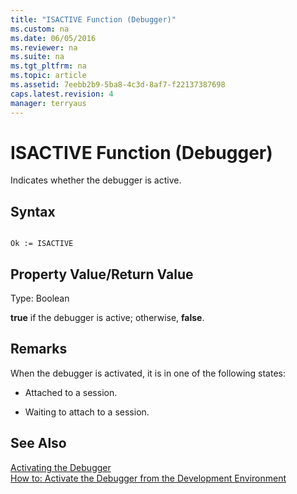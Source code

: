 ```yaml
---
title: "ISACTIVE Function (Debugger)"
ms.custom: na
ms.date: 06/05/2016
ms.reviewer: na
ms.suite: na
ms.tgt_pltfrm: na
ms.topic: article
ms.assetid: 7eebb2b9-5ba8-4c3d-8af7-f22137387698
caps.latest.revision: 4
manager: terryaus
---
```

# ISACTIVE Function (Debugger)
Indicates whether the debugger is active.  
  
## Syntax  
  
```  
  
Ok := ISACTIVE   
```  
  
## Property Value\/Return Value  
 Type: Boolean  
  
 **true** if the debugger is active; otherwise, **false**.  
  
## Remarks  
 When the debugger is activated, it is in one of the following states:  
  
-   Attached to a session.  
  
-   Waiting to attach to a session.  
  
## See Also  
 [Activating the Debugger](../dynamics-nav/Activating-the-Debugger.md)   
 [How to: Activate the Debugger from the Development Environment](../Topic/How%20to:%20Activate%20the%20Debugger%20from%20the%20Development%20Environment.md)